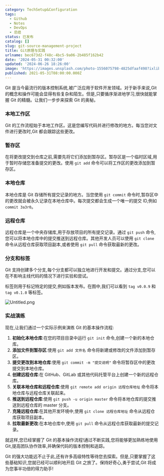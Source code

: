 ```yaml
---
category: TechSetup&Configuration
tags:
  - Github
  - Notes
  - DevOps
  - 总结
status: 已发布
catalog: []
slug: git-source-management-project
title: Git原理与实践
urlname: bec673d2-f48c-4bc5-9a06-2b485f162b42
date: '2024-05-31 00:32:00'
updated: '2024-06-26 18:26:00'
image: 'https://images.unsplash.com/photo-1556075798-4825dfaaf498?ixlib=rb-4.0.3&q=85&fm=jpg&crop=entropy&cs=srgb'
published: 2021-05-31T08:00:00.000Z
---
```


Git 是当今最流行的版本控制系统,被广泛应用于软件开发领域。对于新手来说,Git 的概念和操作可能会显得有些复杂和陌生。但是,只要循序渐进地学习,很快就能掌握 Git 的精髓。让我们一步步来探索 Git 的奥秘。


### 本地工作区


Git 的工作流程始于本地工作区。这是您编写代码并进行修改的地方。每当您对文件进行更改时,Git 都会跟踪这些更改。


### 暂存区


在将更改提交到仓库之前,需要先将它们添加到暂存区。暂存区是一个临时区域,用于暂时存储您准备提交的更改。使用 `git add` 命令可以将工作区的更改添加到暂存区。


### 本地仓库


本地仓库是 Git 存储所有提交记录的地方。当您使用 `git commit` 命令时,暂存区中的更改就会被永久记录在本地仓库中。每次提交都会生成一个唯一的提交 ID,例如 `commit 3a3r0`。


### 远程仓库


远程仓库是一个中央存储库,用于存放项目的所有提交记录。通过 `git push` 命令,您可以将本地仓库中的提交推送到远程仓库。其他开发人员可以使用 `git clone` 命令从远程仓库获取项目副本,或者使用 `git pull` 命令获取最新的更改。


### 分支和标签


Git 支持创建多个分支,每个分支都可以独立地进行开发和提交。通过分支,您可以在不影响主线代码的情况下进行实验和尝试。


标签则用于标记特定的提交,例如版本发布。在图中,我们可以看到 `tag v0.0.9` 和 `tag v0.1.0` 等标签。


![Untitled.png](https://prod-files-secure.s3.us-west-2.amazonaws.com/5d24fe63-e567-4804-86f9-9fdc62e13082/77b77e01-3aab-4add-bdbd-7f489727861d/Untitled.png?X-Amz-Algorithm=AWS4-HMAC-SHA256&X-Amz-Content-Sha256=UNSIGNED-PAYLOAD&X-Amz-Credential=ASIAZI2LB46653A37KIS%2F20250219%2Fus-west-2%2Fs3%2Faws4_request&X-Amz-Date=20250219T053653Z&X-Amz-Expires=3600&X-Amz-Security-Token=IQoJb3JpZ2luX2VjEHUaCXVzLXdlc3QtMiJGMEQCID2hqHuI9V6GkBZ8vsA4LvP9U2BI7QABf22FDkISI3pxAiAnhiCYI2TZc%2BkJA39k9MNOEJYW5m1YJo%2FrurdGPyExuiqIBAie%2F%2F%2F%2F%2F%2F%2F%2F%2F%2F8BEAAaDDYzNzQyMzE4MzgwNSIM6snipI00bH7Qhk9YKtwD7PqGmF0dQn%2FcK4ftQTZ3pY%2BPe94uWeMo%2BH6ieQGaVyHuBPm%2FaLxrbUn9Fb%2FACObaamaGP7r8pTlW2SpFUvCy7sCdRsL437pzlGlrdXd%2FEm1qfGZPyZq8dgJXrxtl3ZFglS74Ejrxt3K%2Bqc5%2BVUmsNeIx623TaK4XEcf1cjzw6G%2BOARo1K7S%2B%2FPleha16crTmtBfxVtApMWlXFvrfLqTf1NbJAI%2FcO0SD8uRqdgV5nmRlWR1ugWOSajn%2FSCSBEV6%2F1LKd8TmbCn2%2Fir6c9KRQ2aMh4%2FbXsrldgcqAkmFsCvfuo4bXGzCASHRdOOYPKktQF83ZZAyyVySRJpVc%2BTlBvtj5AcIdtpzb8yPYB%2BgmGccn7jfLWwi47%2BvQlji15JbaFHuiVwYIGnwxcTCfDSuVzLq7AM0YoWL14LPqzpBUjNRuYP4ANdcy2CzClTIim%2FnLbvf6CugHPnhRkPfMueMtF%2FVgft%2BC8erbd09SmxLjJko%2FjVcVWiQX93wSSrEcMGvuwIrGfHcQ%2ByEmnRsp2djWO2%2FRXx0%2FQgJZoaNB2JGfmJujZ2z0JCSLu5tUWq5yybbgMKZRntlqZSIK2PT%2FEvILrd8%2FmYvSb%2FKDnza4ZmOr%2FPMFH0OCtMApRT3WRbAw3cPVvQY6pgFa7Nxr4vFm7hPxrgRXxLxbVt9fq4ArINh5ggivIyH0Ze%2BQz8VDHT2MfadsJzAcAPAow4bZEbEGG7gSiZcCHz7f5dZmsgSURAmJoj4zDPieKQI%2BxY6yKE%2FUtHbxDOKtSgyCQ%2FRLley0emhyLV%2FkgjL1vnzuynk258NTgp2gKsoqYOvSlgXk%2FDlbzIDnwdvlNfORiwFI1YSLvtlsyub6el11gSjuUnWJ&X-Amz-Signature=871a23f575f3ee0e375e616a405cfac0028311072638b6b4e7419ac45a70c199&X-Amz-SignedHeaders=host&x-id=GetObject)


### 实战演练


现在,让我们通过一个实际示例来演练 Git 的基本操作流程:

1. **初始化本地仓库**:在您的项目目录中运行 `git init` 命令,创建一个新的本地仓库。
2. **添加文件到暂存区**:使用 `git add 文件名` 命令将新建或修改的文件添加到暂存区。
3. **提交更改到本地仓库**:使用 `git commit -m "提交说明"` 命令将暂存区中的更改提交到本地仓库。
4. **创建远程仓库**:在 GitHub、GitLab 或其他代码托管平台上创建一个新的远程仓库。
5. **关联本地仓库和远程仓库**:使用 `git remote add origin 远程仓库地址` 命令将本地仓库与远程仓库关联起来。
6. **推送到远程仓库**:使用 `git push -u origin master` 命令将本地仓库的提交推送到远程仓库的 master 分支。
7. **克隆远程仓库**:在其他开发环境中,使用 `git clone 远程仓库地址` 命令从远程仓库获取项目副本。
8. **拉取最新更改**:在本地仓库中,使用 `git pull` 命令从远程仓库获取最新的提交记录。

就这样,您已经掌握了 Git 的基本操作流程!通过不断实践,您将能够更加熟练地使用 Git,提高团队协作效率,并确保代码的版本控制和追踪。


Git 的强大功能远不止于此,还有许多高级特性等待您去探索。但是,只要掌握了这些基础知识,您就已经可以顺利地开启 Git 之旅了。保持好奇心,勇于尝试,Git 将成为您事半功倍的得力助手!

